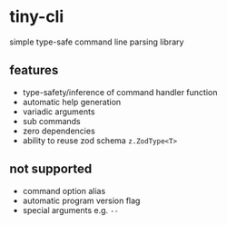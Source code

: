 # tiny-cli

simple type-safe command line parsing library

## features

- type-safety/inference of command handler function
- automatic help generation
- variadic arguments
- sub commands
- zero dependencies
- ability to reuse zod schema `z.ZodType<T>`

## not supported

- command option alias
- automatic program version flag
- special arguments e.g. `--`
